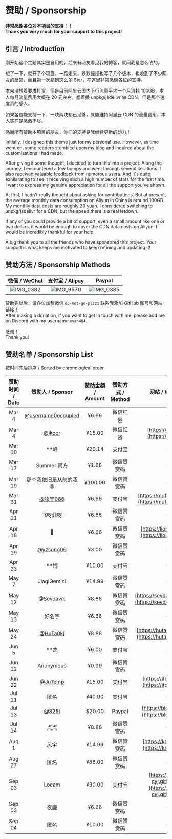 # 赞助 / Sponsorship

**非常感谢各位对本项目的支持！！**  
**Thank you very much for your support to this project!**

## 引言 / Introduction

刚开始这个主题其实是自用的，后来有网友看见我的博客，就问我是怎么改的。

想了一下，就开了个项目。一路走来，跌跌撞撞也写了几个版本，也收到了不少网友的反馈，而且第一次拿到这么多 Star，在这里非常感谢各位的支持。

本来没想着要求打赏，但是目前阿里云国内下行流量平均一个月消耗 100GB，本人每月流量费用大概在 20 元左右，想着换 unpkg/jsdelivr 做 CDN，但是那个速度真的感人。

如果各位能支持一下，一块两块都已足够，就能维持阿里云 CDN 的流量费用，本人实在是感激不尽。

感谢所有赞助本项目的朋友，你们的支持是我继续更新的动力！

Initially, I designed this theme just for my personal use. However, as time went on, some readers stumbled upon my blog and inquired about the customizations I had made.

After giving it some thought, I decided to turn this into a project. Along the journey, I encountered a few bumps and went through several iterations. I also received valuable feedback from numerous users. And it's quite exhilarating to see it receiving such a high number of stars for the first time. I want to express my genuine appreciation for all the support you've shown.

At first, I hadn't really thought about asking for contributions. But at present, the average monthly data consumption on Aliyun in China is around 100GB. My monthly data costs are roughly 20 yuan. I considered switching to unpkg/jsdelivr for a CDN, but the speed there is a real letdown.

If any of you could provide a bit of support, even a small amount like one or two dollars, it would be enough to cover the CDN data costs on Aliyun. I would be incredibly thankful for your help.

A big thank you to all the friends who have sponsored this project. Your support is what keeps me motivated to keep refining and updating it!


## 赞助方法 / Sponsorship Methods

|                        微信 / WeChat                        |           支付宝 / Alipay          |           Paypal           |
|:--------------------------------------------------------:|:---------------------------------:|:-------------------------:|
| ![IMG_0382](https://user-images.githubusercontent.com/68590232/223455834-d2e5ab6e-9d75-4bbf-adfb-2c519d6b4582.JPG) | ![IMG_9570](https://user-images.githubusercontent.com/68590232/223463950-f7276ef8-0198-4070-8541-697ec25e5b9a.png) | ![IMG_0385](https://user-images.githubusercontent.com/68590232/223459896-593e105e-89f3-4631-8cab-cb7798a53bf1.jpg) |


赞助完以后，请各位加我微信 `do-not-go-plzzz` 联系我添加 GitHub 账号和网站链接！  
After making a donation, if you want to get in touch with me, please add me on Discord with my username `evan404`.

感谢！  
Thank you!

## 赞助名单 / Sponsorship List

按时间先后排序 / Sorted by chronological order

| 赞助时间 / Date |                       赞助人 / Sponsor                        | 赞助金额 / Amount | 赞助方式 / Method |                      网站 / Website                      |
|:-----------:|:----------------------------------------------------------:|:-------------:|:----------------:|:------------------------------------------------------:|
|    Mar 4    | [@username0occupied](https://github.com/username0occupied) |     ¥6.66     | 微信红包 |                           -                            |
|    Mar 4    |             [@jkoor](https://github.com/jkoor)             |    ¥15.00     | 微信红包 |         [https://jkor.site](https://jkor.site)         |
|   Mar 10    |                            **峰                             |    ¥20.14     | 支付宝 |                           -                            |
|   Mar 17    |                         Summer.南方                          |     ¥1.68     | 微信赞赏码 |                           -                            |
|   Mar 19    |                        那个我依旧是从前的我😄                        |    ¥100.00    | 微信赞赏码 |                           -                            |
|   Mar 31    |           [@牧丰086](https://github.com/mufeng086)           |     ¥6.66     | 支付宝 |     [https://mufeng086.top](https://mufeng086.top)     |
|   Apr 11    |                            飞呀菲呀                            |     ¥6.66     | 微信赞赏码 |                           -                            |
|   Apr 18    |                             👺                             |     ¥6.66     | 微信赞赏码 |   [https://liohi.github.io](https://liohi.github.io)   |
|   Apr 19    |          [@yzsong06](https://github.com/yzsong06)          |     ¥3.00     | 微信赞赏码 |                           -                            |
|   Apr 23    |                            **博                             |    ¥10.00     | 支付宝 |                           -                            |
|    May 7    |                        JiaqiGemini                         |    ¥14.99     | 微信赞赏码 |                           -                            |
|   May 12    |           [@Sevdawk](https://github.com/Sevdawk)           |     ¥8.88     | 微信赞赏码 | [https://sevdawk.github.io](https://sevdawk.github.io) |
|   May 13    |                            好名字                             |     ¥6.66     | 微信赞赏码 |                           -                            |
|   May 24    |           [@HuTa0kj](https://github.com/HuTa0kj)           |     ¥8.88     | 微信赞赏码 | [https://huta0kj.github.io](https://huta0kj.github.io) |
|    Jun 5    |                            **杰                             |     ¥6.00     | 支付宝 |                           -                            |
|   Jun 12    |                         Anonymous                          |     ¥0.99     | 微信赞赏码 |                           -                            |
|   Jun 22    |            [@JuTemp](https://github.com/JuTemp)            |    ¥15.00     | 支付宝 |       [https://jtp0415.top](https://jtp0415.top)       |
|   Jul 11    |                             匿名                             |    ¥40.00     | 支付宝 |                           -                            |
|   Jul 13    |              [@825i](https://github.com/825i)              |    $20.00     | Paypal |     [https://blog.xtu.icu/](https://blog.xtu.icu/)     |
|   Jul 14    |                             点点                             |     ¥8.88     | 微信赞赏码 |                           -                            |
|    Aug 1    |                             风宇                             |    ¥14.99     | 微信赞赏码 |        [https://krazyu.com](https://krazyu.com)        |
|   Aug 27    |                             匿名                             |    ¥88.00     | 微信赞赏码 |                           -                            |
|   Sep 03    |  Locam  |   ¥30.00     |     支付宝 |                          [https://locam-cyj.github.io](https://locam-cyj.github.io)                          |
|   Sep 03    |  夜鹿  |   ¥6.66     |     微信赞赏码 |                          -                          |
|   Sep 04    |  匿名  |   ¥10.00     |    微信赞赏码 |                          -                         |